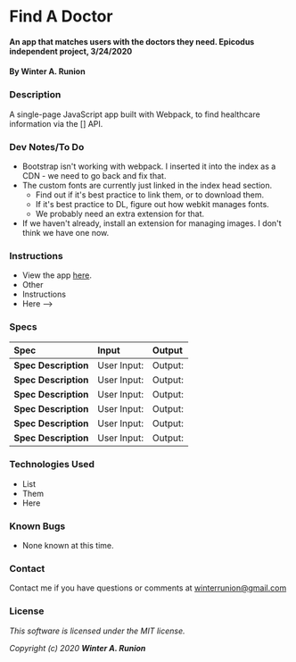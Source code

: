 # Find A Doctor

#### An app that matches users with the doctors they need. Epicodus independent project, 3/24/2020

#### By **Winter A. Runion**

### Description
A single-page JavaScript app built with Webpack, to find healthcare information via the [] API.

### Dev Notes/To Do
* Bootstrap isn't working with webpack. I inserted it into the index as a CDN - we need to go back and fix that.
* The custom fonts are currently just linked in the index head section. 
  * Find out if it's best practice to link them, or to download them.
  * If it's best practice to DL, figure out how webkit manages fonts. 
  * We probably need an extra extension for that.
* If we haven't already, install an extension for managing images. I don't think we have one now.  


### Instructions

* View the app [here]().
* Other
* Instructions
* Here -->

### Specs
| Spec | Input | Output |
| :-------------     | :------------- | :------------- |
| **Spec Description**  | User Input: | Output: |
| **Spec Description**  | User Input: | Output: |
| **Spec Description**  | User Input: | Output: |
| **Spec Description**  | User Input: | Output: |
| **Spec Description**  | User Input: | Output: |
| **Spec Description**  | User Input: | Output: |

### Technologies Used
* List
* Them
* Here

### Known Bugs
* None known at this time.

### Contact

Contact me if you have questions or comments at winterrunion@gmail.com

### License
_This software is licensed under the MIT license._

_Copyright (c) 2020 **Winter A. Runion**_